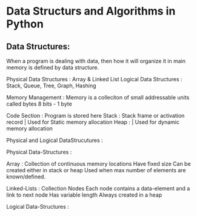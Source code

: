 # Data Structurs and Algorithms in Python

Data Structures:
-----------------
When a program is dealing with data, then how it will organize it in main memory is defined by data structure. 

Physical Data Structures : Array & Linked List
Logical Data Structures : Stack, Queue, Tree, Graph, Hashing 

Memory Management : 
Memory is a colleciton of small addressable units called bytes 
8 bits - 1 byte

Code Section : Program is stored here 
Stack : Stack frame or activation record | Used for Static memory allocation 
Heap : | Used for dynamic memory allocation

Physical and Logical DataStrucutures : 

Physical Data-Structures : 

Array : 
	Collection of continuous memory locations
	Have fixed size 
	Can be created either in stack or heap 
	Used when max number of elements are known/defined. 
	
Linked-Lists : 
	Collection Nodes 
	Each node contains a data-element and a link to next node 
	Has variable length 
	Always created in a heap 

Logical Data-Structures :
